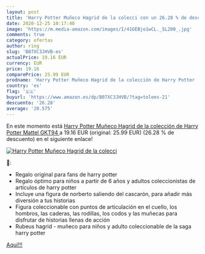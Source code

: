 ```yaml
---
layout: post
title: 'Harry Potter Muñeco Hagrid de la colecci con un 26.28 % de descuento'
date: 2020-12-25 10:17:40
image: 'https://m.media-amazon.com/images/I/41GEBjo1wCL._SL200_.jpg'
comments: true
category: ofertas
author: ring
slug: 'B07XC3JHVB-es'
actualPrice: 19.16 EUR
currency: EUR
price: 19.16
comparePrice: 25.99 EUR
prodname: 'Harry Potter Muñeco Hagrid de la colección de Harry Potter  Mattel GKT94 '
country: 'es'
flag: '🇪🇸'
buyurl: 'https://www.amazon.es/dp/B07XC3JHVB/?tag=tolees-21'
descuento: '26.28'
average: '20.575'
---
```


En este momento está [Harry Potter Muñeco Hagrid de la colección de Harry Potter  Mattel GKT94 ](https://www.amazon.es/dp/B07XC3JHVB/?tag=tolees-21) a 19.16 EUR (original: 25.99 EUR) (26.28 %  de descuento) en el siguiente enlace!

[![Harry Potter Muñeco Hagrid de la colecci](https://m.media-amazon.com/images/I/41GEBjo1wCL._SL200_.jpg)](https://www.amazon.es/dp/B07XC3JHVB/?tag=tolees-21)

🔎:

- Regalo original para fans de harry potter
- Regalo óptimo para niños a partir de 6 años y adultos coleccionistas de artículos de harry potter
- Incluye una figura de norberto saliendo del cascarón, para añadir más diversión a tus historias
- Figura coleccionable con puntos de articulación en el cuello, los hombros, las caderas, las rodillas, los codos y las muñecas para disfrutar de historias llenas de acción
- Rubeus hagrid - muñeco para niños y adulto coleccionable de la saga harry potter

[Aquí!!!](https://www.amazon.es/dp/B07XC3JHVB/?tag=tolees-21)
